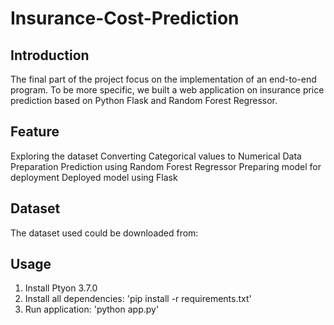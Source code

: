 # Insurance-Cost-Prediction

## Introduction
The final part of the project focus on the implementation of an end-to-end program. To be more specific, we built a web application on insurance price prediction based on Python Flask and Random Forest Regressor. 

## Feature
Exploring the dataset
Converting Categorical values to Numerical
Data Preparation
Prediction using Random Forest Regressor
Preparing model for deployment
Deployed model using Flask

## Dataset
The dataset used could be downloaded from: 

## Usage
1. Install Ptyon 3.7.0
2. Install all dependencies: 'pip install -r requirements.txt'
3. Run application: 'python app.py' 

